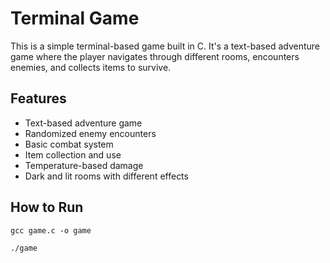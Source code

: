 # Terminal Game

This is a simple terminal-based game built in C. It's a text-based adventure game where the player navigates through different rooms, encounters enemies, and collects items to survive.

## Features

-   Text-based adventure game
-   Randomized enemy encounters
-   Basic combat system
-   Item collection and use
-   Temperature-based damage
-   Dark and lit rooms with different effects

## How to Run

`gcc game.c -o game`

`./game`
